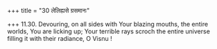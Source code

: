 +++
title = "30 लेलिह्यसे ग्रसमानः"

+++
11.30. Devouring, on all sides with Your blazing mouths, the entire
worlds, You are licking up; Your terrible rays scroch the entire
universe filling it with their radiance, O Visnu !
